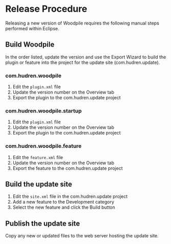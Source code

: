 # Release Procedure

Releasing a new version of Woodpile requires the following manual steps performed within Eclipse.

## Build Woodpile

In the order listed, update the version and use the Export Wizard to build the plugin or feature into the project for the update site (com.hudren.update).

### com.hudren.woodpile

1. Edit the `plugin.xml` file
1. Update the version number on the Overview tab
1. Export the plugin to the com.hudren.update project

### com.hudren.woodpile.startup

1. Edit the `plugin.xml` file
1. Update the version number on the Overview tab
1. Export the plugin to the com.hudren.update project
	
### com.hudren.woodpile.feature

1. Edit the `feature.xml` file
1. Update the version number on the Overview tab
1. Export the feature to the com.hudren.update project

## Build the update site

1. Edit the `site.xml` file in the com.hudren.update project
2. Add a new feature to the Development category
3. Select the new feature and click the Build button

## Publish the update site

Copy any new or updated files to the web server hosting the update site.